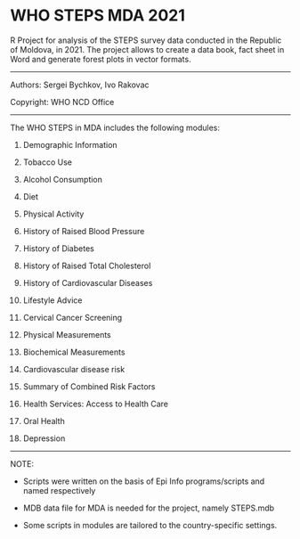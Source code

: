 # WHO STEPS MDA 2021

R Project for analysis of the STEPS survey data conducted in the Republic of Moldova, in 2021.
The project allows to create a data book, fact sheet in Word and generate forest plots in vector formats.

------------------------------------------------------------------------

Authors: Sergei Bychkov, Ivo Rakovac

Copyright: WHO NCD Office

------------------------------------------------------------------------

The WHO STEPS in MDA includes the following modules:

1.  Demographic Information

2.  Tobacco Use

3.  Alcohol Consumption

4.  Diet

5.  Physical Activity

6.  History of Raised Blood Pressure

7.  History of Diabetes

8.  History of Raised Total Cholesterol

9.  History of Cardiovascular Diseases

10. Lifestyle Advice

11. Cervical Cancer Screening

12. Physical Measurements

13. Biochemical Measurements

14. Cardiovascular disease risk

15. Summary of Combined Risk Factors

16. Health Services: Access to Health Care

17. Oral Health

18. Depression

------------------------------------------------------------------------

NOTE:

-   Scripts were written on the basis of Epi Info programs/scripts and named respectively

-   MDB data file for MDA is needed for the project, namely STEPS.mdb

-   Some scripts in modules are tailored to the country-specific settings.
